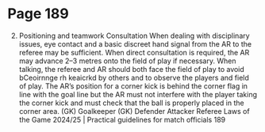 # Page 189

2. Positioning and teamwork
Consultation
When dealing with disciplinary issues, eye contact and a basic discreet hand
signal from the AR to the referee may be sufficient. When direct consultation
is required, the AR may advance 2–3 metres onto the field of play if necessary.
When talking, the referee and AR should both face the field of play to avoid
bCeoirnnge rh keaicrkd by others and to observe the players and field of play.
The AR’s position for a corner kick is behind the corner flag in line with the
goal line but the AR must not interfere with the player taking the corner kick
and must check that the ball is properly placed in the corner area.
(GK)
Goalkeeper (GK)
Defender
Attacker
Referee
Laws of the Game 2024/25 | Practical guidelines for match officials 189
